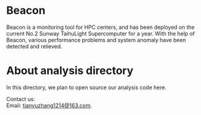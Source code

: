# Beacon
Beacon is a monitoring tool for HPC centers, and has been deployed on the current No.2 Sunway TaihuLight Supercomputer for a year. With the help of Beacon, various performance problems and system anomaly have been detected and relieved.

# About analysis directory
In this directory, we plan to open source our analysis code here. 
   
Contact us:   
Email: tianyuzhang1214@163.com.
